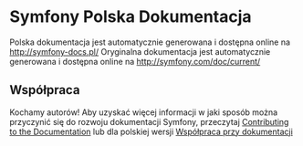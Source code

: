 Symfony Polska Dokumentacja
=====================

Polska dokumentacja jest automatycznie generowana i dostępna online na http://symfony-docs.pl/
Oryginalna dokumentacja jest automatycznie generowana i dostępna online na http://symfony.com/doc/current/

Współpraca
-----------

Kochamy autorów! Aby uzyskać więcej informacji w jaki sposób można przyczynić się do rozwoju
dokumentacji Symfony, przeczytaj [Contributing to the Documentation](http://symfony.com/doc/current/contributing/documentation/overview.html) 
lub dla polskiej wersji [Współpraca przy dokumentacji](http://symfony-docs.pl/contributing/documentation/overview.html)
